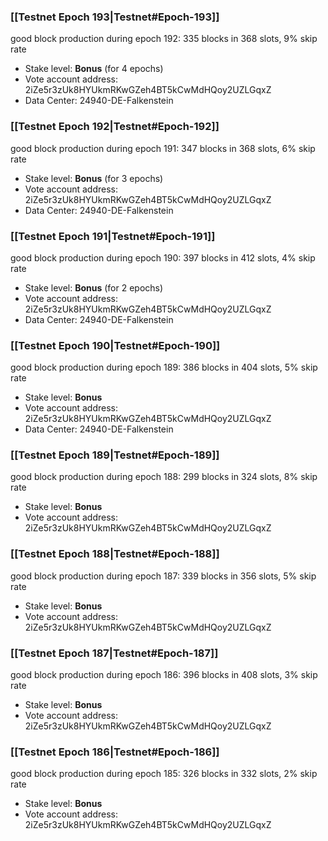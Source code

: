 ### [[Testnet Epoch 193|Testnet#Epoch-193]]
good block production during epoch 192: 335 blocks in 368 slots, 9% skip rate
* Stake level: **Bonus** (for 4 epochs)
* Vote account address: 2iZe5r3zUk8HYUkmRKwGZeh4BT5kCwMdHQoy2UZLGqxZ
* Data Center: 24940-DE-Falkenstein
### [[Testnet Epoch 192|Testnet#Epoch-192]]
good block production during epoch 191: 347 blocks in 368 slots, 6% skip rate
* Stake level: **Bonus** (for 3 epochs)
* Vote account address: 2iZe5r3zUk8HYUkmRKwGZeh4BT5kCwMdHQoy2UZLGqxZ
* Data Center: 24940-DE-Falkenstein
### [[Testnet Epoch 191|Testnet#Epoch-191]]
good block production during epoch 190: 397 blocks in 412 slots, 4% skip rate
* Stake level: **Bonus** (for 2 epochs)
* Vote account address: 2iZe5r3zUk8HYUkmRKwGZeh4BT5kCwMdHQoy2UZLGqxZ
* Data Center: 24940-DE-Falkenstein
### [[Testnet Epoch 190|Testnet#Epoch-190]]
good block production during epoch 189: 386 blocks in 404 slots, 5% skip rate
* Stake level: **Bonus**
* Vote account address: 2iZe5r3zUk8HYUkmRKwGZeh4BT5kCwMdHQoy2UZLGqxZ
* Data Center: 24940-DE-Falkenstein
### [[Testnet Epoch 189|Testnet#Epoch-189]]
good block production during epoch 188: 299 blocks in 324 slots, 8% skip rate
* Stake level: **Bonus**
* Vote account address: 2iZe5r3zUk8HYUkmRKwGZeh4BT5kCwMdHQoy2UZLGqxZ
### [[Testnet Epoch 188|Testnet#Epoch-188]]
good block production during epoch 187: 339 blocks in 356 slots, 5% skip rate
* Stake level: **Bonus**
* Vote account address: 2iZe5r3zUk8HYUkmRKwGZeh4BT5kCwMdHQoy2UZLGqxZ
### [[Testnet Epoch 187|Testnet#Epoch-187]]
good block production during epoch 186: 396 blocks in 408 slots, 3% skip rate
* Stake level: **Bonus**
* Vote account address: 2iZe5r3zUk8HYUkmRKwGZeh4BT5kCwMdHQoy2UZLGqxZ
### [[Testnet Epoch 186|Testnet#Epoch-186]]
good block production during epoch 185: 326 blocks in 332 slots, 2% skip rate
* Stake level: **Bonus**
* Vote account address: 2iZe5r3zUk8HYUkmRKwGZeh4BT5kCwMdHQoy2UZLGqxZ